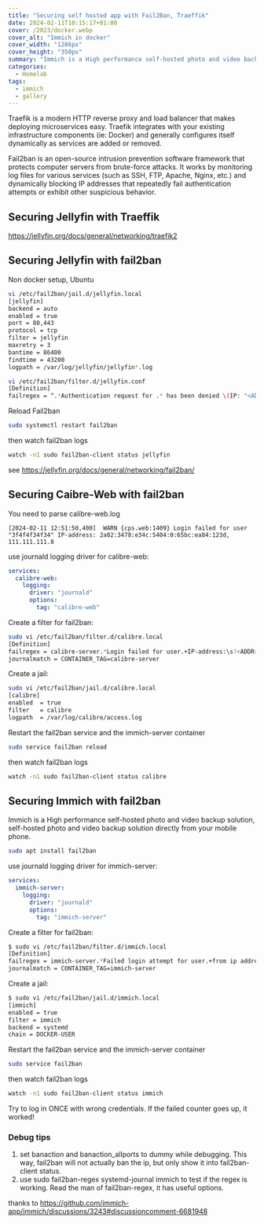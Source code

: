 ```yaml
---
title: "Securing self hosted app with Fail2Ban, Traeffik"
date: 2024-02-11T10:15:17+01:00
cover: /2023/docker.webp
cover_alt: "Immich in docker"
cover_width: "1286px"
cover_height: "350px"
summary: "Immich is a High performance self-hosted photo and video backup solution, self-hosted photo and video backup solution directly from your mobile phone."
categories:
  - Homelab
tags:
  - immich
  - gallery
---
```

Traefik is a modern HTTP reverse proxy and load balancer that makes deploying microservices easy. Traefik integrates with your existing infrastructure components (ie: Docker) and generally configures itself dynamically as services are added or removed.

Fail2ban is an open-source intrusion prevention software framework that protects computer servers from brute-force attacks. It works by monitoring log files for various services (such as SSH, FTP, Apache, Nginx, etc.) and dynamically blocking IP addresses that repeatedly fail authentication attempts or exhibit other suspicious behavior.

## Securing Jellyfin with Traeffik
https://jellyfin.org/docs/general/networking/traefik2

## Securing Jellyfin with fail2ban
Non docker setup, Ubuntu
```bash
vi /etc/fail2ban/jail.d/jellyfin.local
[jellyfin]
backend = auto
enabled = true
port = 80,443
protocol = tcp
filter = jellyfin
maxretry = 3
bantime = 86400
findtime = 43200
logpath = /var/log/jellyfin/jellyfin*.log
```

```bash
vi /etc/fail2ban/filter.d/jellyfin.conf
[Definition]
failregex = ^.*Authentication request for .* has been denied \(IP: "<ADDR>"\)\.
```

Reload Fail2ban
```bash
sudo systemctl restart fail2ban
```
then watch fail2ban logs
```bash
watch -n1 sudo fail2ban-client status jellyfin
```

see https://jellyfin.org/docs/general/networking/fail2ban/

## Securing Caibre-Web with fail2ban

You need to parse calibre-web.log

```
[2024-02-11 12:51:50,400]  WARN {cps.web:1409} Login failed for user "3f4f4f34f34" IP-address: 2a02:3478:e34c:5404:0:65bc:ea84:123d, 111.111.111.8
```

use journald logging driver for calibre-web:
```yaml
services:
  calibre-web:
    logging:
      driver: "journald"
      options:
        tag: "calibre-web"
```
Create a filter for fail2ban:
```bash
sudo vi /etc/fail2ban/filter.d/calibre.local
[Definition]
failregex = calibre-server.*Login failed for user.+IP-address:\s?<ADDR>
journalmatch = CONTAINER_TAG=calibre-server
```

Create a jail:
```bash
sudo vi /etc/fail2ban/jail.d/calibre.local
[calibre]
enabled  = true
filter   = calibre
logpath  = /var/log/calibre/access.log
```

Restart the fail2ban service and the immich-server container
```bash
sudo service fail2ban reload
```
then watch fail2ban logs
```bash
watch -n1 sudo fail2ban-client status calibre
```

## Securing Immich with fail2ban
Immich is a High performance self-hosted photo and video backup solution, self-hosted photo and video backup solution directly from your mobile phone.

```bash
sudo apt install fail2ban
```

use journald logging driver for immich-server:
```yaml
services:
  immich-server:
    logging:
      driver: "journald"
      options:
        tag: "immich-server"
```

Create a filter for fail2ban:
```bash
$ sudo vi /etc/fail2ban/filter.d/immich.local
[Definition]
failregex = immich-server.*Failed login attempt for user.+from ip address\s?<ADDR>
journalmatch = CONTAINER_TAG=immich-server
```

Create a jail:
```bash
$ sudo vi /etc/fail2ban/jail.d/immich.local
[immich]
enabled = true
filter = immich
backend = systemd
chain = DOCKER-USER
```
Restart the fail2ban service and the immich-server container
```bash
sudo service fail2ban
```
then watch fail2ban logs
```bash
watch -n1 sudo fail2ban-client status immich
```
Try to log in ONCE with wrong credentials. If the failed counter goes up, it worked!
### Debug tips
1. set banaction and banaction_allports to dummy while debugging. This way, fail2ban will not actually ban the ip, but only show it into fail2ban-client status.
2. use sudo fail2ban-regex systemd-journal immich to test if the regex is working. Read the man of fail2ban-regex, it has useful options.

thanks to https://github.com/immich-app/immich/discussions/3243#discussioncomment-6681948
